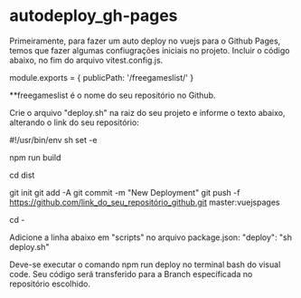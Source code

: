 # autodeploy_gh-pages

Primeiramente, para fazer um auto deploy no vuejs para o Github Pages, temos que fazer algumas confiugrações iniciais no projeto.
Incluir o código abaixo, no fim do arquivo vitest.config.js.



module.exports = {
  publicPath: '/freegameslist/'
}



**freegameslist é o nome do seu repositório no Github.

Crie o arquivo "deploy.sh" na raiz do seu projeto e informe o texto abaixo, alterando o link do seu repositório:



#!/usr/bin/env sh
set -e

npm run build

cd dist

git init
git add -A
git commit -m "New Deployment"
git push -f https://github.com/link_do_seu_repositório_github.git master:vuejspages

cd -



Adicione a linha abaixo em "scripts" no arquivo package.json:
"deploy": "sh deploy.sh"

Deve-se executar o comando npm run deploy no terminal bash do visual code.
Seu código será transferido para a Branch específicada no repositório escolhido.
